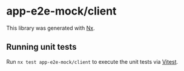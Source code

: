 # app-e2e-mock/client

This library was generated with [Nx](https://nx.dev).

## Running unit tests

Run `nx test app-e2e-mock/client` to execute the unit tests via [Vitest](https://vitest.dev/).
